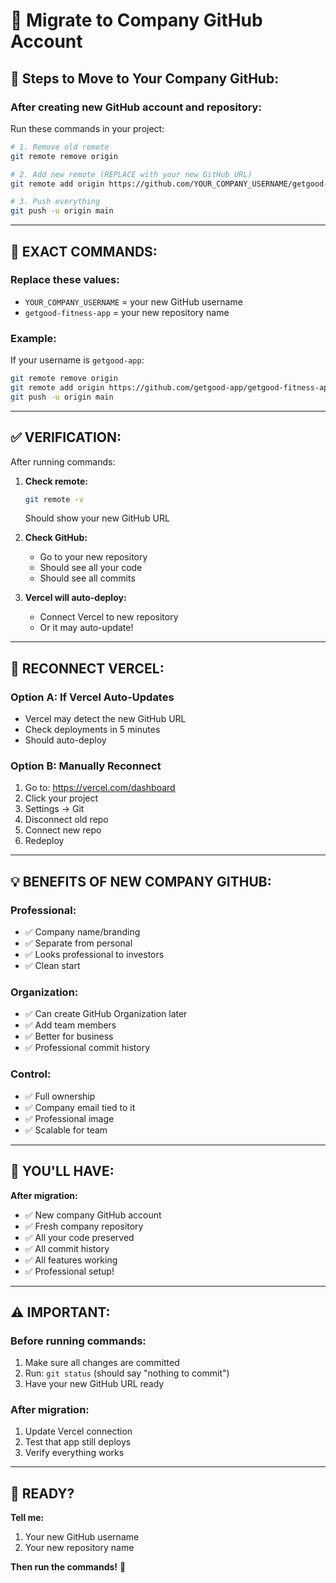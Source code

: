 # 🏢 Migrate to Company GitHub Account

## 🎯 **Steps to Move to Your Company GitHub:**

### **After creating new GitHub account and repository:**

Run these commands in your project:

```bash
# 1. Remove old remote
git remote remove origin

# 2. Add new remote (REPLACE with your new GitHub URL)
git remote add origin https://github.com/YOUR_COMPANY_USERNAME/getgood-fitness-app.git

# 3. Push everything
git push -u origin main
```

---

## 📝 **EXACT COMMANDS:**

### **Replace these values:**
- `YOUR_COMPANY_USERNAME` = your new GitHub username
- `getgood-fitness-app` = your new repository name

### **Example:**
If your username is `getgood-app`:
```bash
git remote remove origin
git remote add origin https://github.com/getgood-app/getgood-fitness-app.git
git push -u origin main
```

---

## ✅ **VERIFICATION:**

After running commands:

1. **Check remote:**
   ```bash
   git remote -v
   ```
   Should show your new GitHub URL

2. **Check GitHub:**
   - Go to your new repository
   - Should see all your code
   - Should see all commits

3. **Vercel will auto-deploy:**
   - Connect Vercel to new repository
   - Or it may auto-update!

---

## 🔄 **RECONNECT VERCEL:**

### **Option A: If Vercel Auto-Updates**
- Vercel may detect the new GitHub URL
- Check deployments in 5 minutes
- Should auto-deploy

### **Option B: Manually Reconnect**
1. Go to: https://vercel.com/dashboard
2. Click your project
3. Settings → Git
4. Disconnect old repo
5. Connect new repo
6. Redeploy

---

## 💡 **BENEFITS OF NEW COMPANY GITHUB:**

### **Professional:**
- ✅ Company name/branding
- ✅ Separate from personal
- ✅ Looks professional to investors
- ✅ Clean start

### **Organization:**
- ✅ Can create GitHub Organization later
- ✅ Add team members
- ✅ Better for business
- ✅ Professional commit history

### **Control:**
- ✅ Full ownership
- ✅ Company email tied to it
- ✅ Professional image
- ✅ Scalable for team

---

## 🎊 **YOU'LL HAVE:**

**After migration:**
- ✅ New company GitHub account
- ✅ Fresh company repository
- ✅ All your code preserved
- ✅ All commit history
- ✅ All features working
- ✅ Professional setup!

---

## ⚠️ **IMPORTANT:**

### **Before running commands:**
1. Make sure all changes are committed
2. Run: `git status` (should say "nothing to commit")
3. Have your new GitHub URL ready

### **After migration:**
1. Update Vercel connection
2. Test that app still deploys
3. Verify everything works

---

## 🚀 **READY?**

**Tell me:**
1. Your new GitHub username
2. Your new repository name

**Then run the commands!** 🎉

